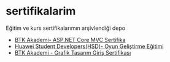 # sertifikalarim
Eğitim ve kurs sertifikalarımın arşivlendiği depo
- [BTK Akademi- ASP.NET Core MVC Sertifika](./ASP.NET_Core_MVC_Sertifika.pdf)
- [Huawei Student Developers(HSD)- Oyun Geliştirme Eğitimi](./Oyun_Geliştirme_Eğitimi.png)
- [BTK Akademi - Grafik Tasarım Giriş Sertifikası](./Grafik_Tasarıma_Giriş_Sertifika.pdf)
